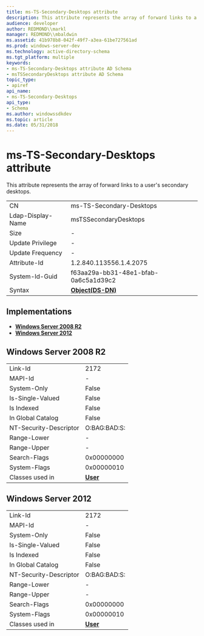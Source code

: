 ```yaml
---
title: ms-TS-Secondary-Desktops attribute
description: This attribute represents the array of forward links to a user's secondary desktops.
audience: developer
author: REDMOND\\markl
manager: REDMOND\\mbaldwin
ms.assetid: 41b978b8-042f-49f7-a3ea-61be727561ad
ms.prod: windows-server-dev
ms.technology: active-directory-schema
ms.tgt_platform: multiple
keywords:
- ms-TS-Secondary-Desktops attribute AD Schema
- msTSSecondaryDesktops attribute AD Schema
topic_type:
- apiref
api_name:
- ms-TS-Secondary-Desktops
api_type:
- Schema
ms.author: windowssdkdev
ms.topic: article
ms.date: 05/31/2018
---
```


# ms-TS-Secondary-Desktops attribute

This attribute represents the array of forward links to a user's secondary desktops.



|                   |                                         |
|-------------------|-----------------------------------------|
| CN                | ms-TS-Secondary-Desktops                |
| Ldap-Display-Name | msTSSecondaryDesktops                   |
| Size              | \-                                      |
| Update Privilege  | \-                                      |
| Update Frequency  | \-                                      |
| Attribute-Id      | 1.2.840.113556.1.4.2075                 |
| System-Id-Guid    | f63aa29a-bb31-48e1-bfab-0a6c5a1d39c2    |
| Syntax            | [**Object(DS-DN)**](s-object-ds-dn.md) |



## Implementations

-   [**Windows Server 2008 R2**](#windows-server-2008-r2)
-   [**Windows Server 2012**](#windows-server-2012)

## Windows Server 2008 R2



|                        |                                   |
|------------------------|-----------------------------------|
| Link-Id                | 2172                              |
| MAPI-Id                | \-                                |
| System-Only            | False                             |
| Is-Single-Valued       | False                             |
| Is Indexed             | False                             |
| In Global Catalog      | False                             |
| NT-Security-Descriptor | O:BAG:BAD:S:                      |
| Range-Lower            | \-                                |
| Range-Upper            | \-                                |
| Search-Flags           | 0x00000000                        |
| System-Flags           | 0x00000010                        |
| Classes used in        | [**User**](c-user.md)<br/> |



## Windows Server 2012



|                        |                                   |
|------------------------|-----------------------------------|
| Link-Id                | 2172                              |
| MAPI-Id                | \-                                |
| System-Only            | False                             |
| Is-Single-Valued       | False                             |
| Is Indexed             | False                             |
| In Global Catalog      | False                             |
| NT-Security-Descriptor | O:BAG:BAD:S:                      |
| Range-Lower            | \-                                |
| Range-Upper            | \-                                |
| Search-Flags           | 0x00000000                        |
| System-Flags           | 0x00000010                        |
| Classes used in        | [**User**](c-user.md)<br/> |



 

 





